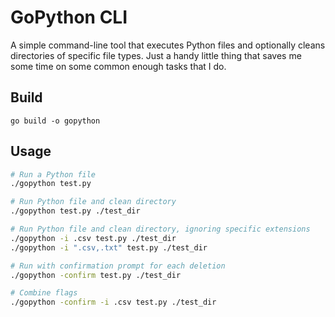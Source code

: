 # GoPython CLI

A simple command-line tool that executes Python files and optionally cleans directories of specific file types. Just a handy little thing that saves me some time on some common enough tasks that I do.   


## Build

```go build -o gopython```

## Usage

```bash
# Run a Python file
./gopython test.py

# Run Python file and clean directory
./gopython test.py ./test_dir

# Run Python file and clean directory, ignoring specific extensions
./gopython -i .csv test.py ./test_dir
./gopython -i ".csv,.txt" test.py ./test_dir

# Run with confirmation prompt for each deletion
./gopython -confirm test.py ./test_dir

# Combine flags
./gopython -confirm -i .csv test.py ./test_dir